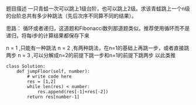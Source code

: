 题目描述
一只青蛙一次可以跳上1级台阶，也可以跳上2级。求该青蛙跳上一个n级的台阶总共有多少种跳法（先后次序不同算不同的结果）。

思路：
循环或者递归，这道题和Fibonacci数列那道题类似，推荐使用循环而不是递归，将每i步的计算结果都保存下来

n = 1 ,只能有一种跳法
n = 2 ,有两种跳法，在n=1的基础上再跳一步，或者直接跳两步
n = 3 ,可以分解成n=2的前提下跳一步和n=1的前提下跳两步
以此类推

```# -*- coding:utf-8 -*-
class Solution:
    def jumpFloor(self, number):
        # write code here
        res = [1,2]
        while len(res) < number:
            res.append(res[-1]+res[-2])
        return res[number-1]

```
